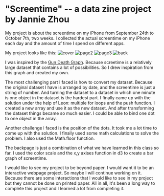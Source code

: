 # "Screentime" -- a data zine project by Jannie Zhou
My project is about the screentime on my iPhone from September 24th to October 7th, two weeks. I collected the actual screentime on my iPhone each day and the amount of time I spend on different apps.

My project looks like this:
![cover](/screenshots/cover.png)
![page2](/screenshots/page2.png)
![page3](/screenshots/page3.png)
![back](/screenshots/back.png)

I was inspired by the [Gun Death Graph](https://fivethirtyeight.com/features/gun-deaths/). Because screetime is a relatively large dataset that contains a lot of possibilities. So I drew inspiration from this graph and created my own.

The most challenging part I faced is how to convert my dataset. Because the original dataset I have is arranged by date, and the screentime is just a string of number. And turning the dataset to a dataset in which one minute is one object in the dataset is the hardest part. I finally came up with the solution under the help of Leon: multiple for loops and the push function. I created a new array and use it as the new dataset. And after transforming the dataset things became so much easier. I could be able to bind one dot to one object in the array.

Another challenge I faced is the position of the dots. It took me a lot time to come up with the solution. I finally used some math calculations to solve the problem. I also used the Math.floor function.

The backpage is just a combination of what we have learned in this class so far. I used the color scale and the x,y axises function in d3 to create a bar graph of screentime.

I would like to see my project to be beyond paper. I would want it to be an interactive webpage project. So maybe I will continue working on it. Because there are some interactions that I would like to see in my project but they cannot be done on printed paper. All in all, it's been a long way to complete this project and I learned a lot from completing it.
